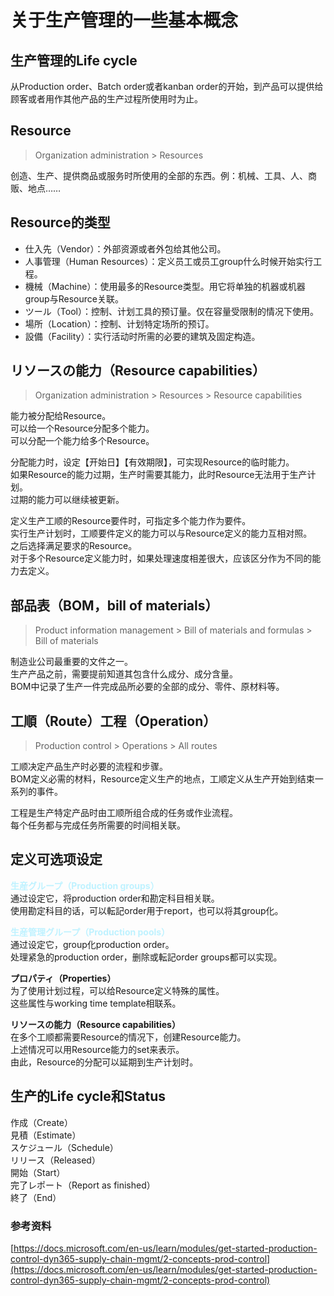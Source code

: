 # 关于生产管理的一些基本概念

## 生产管理的Life cycle

从Production order、Batch order或者kanban order的开始，到产品可以提供给顾客或者用作其他产品的生产过程所使用时为止。

## Resource

> Organization administration > Resources

创造、生产、提供商品或服务时所使用的全部的东西。例：机械、工具、人、商贩、地点……

## Resource的类型

* 仕入先（Vendor）：外部资源或者外包给其他公司。    
* 人事管理（Human Resources）：定义员工或员工group什么时候开始实行工程。   
* 機械（Machine）：使用最多的Resource类型。用它将单独的机器或机器group与Resource关联。    
* ツール（Tool）：控制、计划工具的预订量。仅在容量受限制的情况下使用。    
* 場所（Location）：控制、计划特定场所的预订。    
* 設備（Facility）：实行活动时所需的必要的建筑及固定构造。  

## リソースの能力（Resource capabilities）

> Organization administration > Resources > Resource capabilities

能力被分配给Resource。   
可以给一个Resource分配多个能力。    
可以分配一个能力给多个Resource。    

分配能力时，设定【开始日】【有效期限】，可实现Resource的临时能力。   
如果Resource的能力过期，生产时需要其能力，此时Resource无法用于生产计划。    
过期的能力可以继续被更新。   

定义生产工顺的Resource要件时，可指定多个能力作为要件。   
实行生产计划时，工顺要件定义的能力可以与Resource定义的能力互相对照。    
之后选择满足要求的Resource。    
对于多个Resource定义能力时，如果处理速度相差很大，应该区分作为不同的能力去定义。    

## 部品表（BOM，bill of materials）

> Product information management > Bill of materials and formulas > Bill of materials

制造业公司最重要的文件之一。    
生产产品之前，需要提前知道其包含什么成分、成分含量。    
BOM中记录了生产一件完成品所必要的全部的成分、零件、原材料等。    

## 工順（Route）工程（Operation）

> Production control > Operations > All routes

工顺决定产品生产时必要的流程和步骤。    
BOM定义必需的材料，Resource定义生产的地点，工顺定义从生产开始到结束一系列的事件。    

工程是生产特定产品时由工顺所组合成的任务或作业流程。    
每个任务都与完成任务所需要的时间相关联。    

## 定义可选项设定

**<font color=bff2ff>生産グループ（Production groups）</font>**   
通过设定它，将production order和勘定科目相关联。    
使用勘定科目的话，可以転記order用于report，也可以将其group化。

**<font color=bff2ff>生産管理グループ（Production pools）</font>**    
通过设定它，group化production order。   
处理紧急的production order，删除或転記order groups都可以实现。

**プロパティ（Properties）**     
为了使用计划过程，可以给Resource定义特殊的属性。    
这些属性与working time template相联系。    

**リソースの能力（Resource capabilities）**    
在多个工顺都需要Resource的情况下，创建Resource能力。    
上述情况可以用Resource能力的set来表示。   
由此，Resource的分配可以延期到生产计划时。   

## 生产的Life cycle和Status

作成（Create）    
見積（Estimate）    
スケジュール（Schedule）    
リリース（Released）    
開始（Start）   
完了レポート（Report as finished）    
終了（End）


### 参考资料

[https://docs.microsoft.com/en-us/learn/modules/get-started-production-control-dyn365-supply-chain-mgmt/2-concepts-prod-control](https://docs.microsoft.com/en-us/learn/modules/get-started-production-control-dyn365-supply-chain-mgmt/2-concepts-prod-control)
